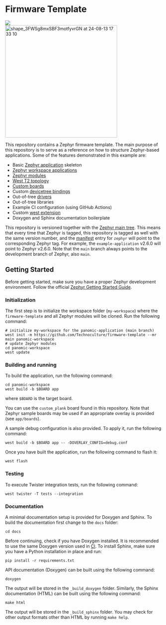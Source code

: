 # Firmware Template

<a href="https://github.com/technoculture/firmware-template/actions/workflows/build.yml?query=branch%3Amain">
  <img src="https://github.com/technoculture/firmware-template/actions/workflows/build.yml/badge.svg?event=push">
</a>
<!-- <a href="https://github.com/technoculture/firmware-template/actions/workflows/docs.yml?query=branch%3Amain">
  <img src="https://github.com/technoculture/firmware-template/actions/workflows/docs.yml/badge.svg?event=push">
</a>
<a href="https://technoculture.github.io/firmware-template/">
  <img alt="Documentation" src="https://img.shields.io/badge/documentation-3D578C?logo=sphinx&logoColor=white">
</a>
<a href="https://technoculture.github.io/firmware-template/doxygen">
  <img alt="API Documentation" src="https://img.shields.io/badge/API-documentation-3D578C?logo=c&logoColor=white">
</a> -->
<br />
<img width="360" alt="shape_3FWSg8mxSBF3motfyvrGN at 24-08-13 17 33 10" src="https://github.com/user-attachments/assets/c300b66f-24a9-4c4f-a74e-2d8c7c23c4da">

This repository contains a Zephyr firmware template. The main purpose of this
repository is to serve as a reference on how to structure Zephyr-based
applications. Some of the features demonstrated in this example are:

- Basic [Zephyr application][app_dev] skeleton
- [Zephyr workspace applications][workspace_app]
- [Zephyr modules][modules]
- [West T2 topology][west_t2]
- [Custom boards][board_porting]
- Custom [devicetree bindings][bindings]
- Out-of-tree [drivers][drivers]
- Out-of-tree libraries
- Example CI configuration (using GitHub Actions)
- Custom [west extension][west_ext]
- Doxygen and Sphinx documentation boilerplate

This repository is versioned together with the [Zephyr main tree][zephyr]. This
means that every time that Zephyr is tagged, this repository is tagged as well
with the same version number, and the [manifest](west.yml) entry for `zephyr`
will point to the corresponding Zephyr tag. For example, the `example-application`
v2.6.0 will point to Zephyr v2.6.0. Note that the `main` branch always
points to the development branch of Zephyr, also `main`.

[app_dev]: https://docs.zephyrproject.org/latest/develop/application/index.html
[workspace_app]: https://docs.zephyrproject.org/latest/develop/application/index.html#zephyr-workspace-app
[modules]: https://docs.zephyrproject.org/latest/develop/modules.html
[west_t2]: https://docs.zephyrproject.org/latest/develop/west/workspaces.html#west-t2
[board_porting]: https://docs.zephyrproject.org/latest/guides/porting/board_porting.html
[bindings]: https://docs.zephyrproject.org/latest/guides/dts/bindings.html
[drivers]: https://docs.zephyrproject.org/latest/reference/drivers/index.html
[zephyr]: https://github.com/zephyrproject-rtos/zephyr
[west_ext]: https://docs.zephyrproject.org/latest/develop/west/extensions.html

## Getting Started

Before getting started, make sure you have a proper Zephyr development
environment. Follow the official
[Zephyr Getting Started Guide](https://docs.zephyrproject.org/latest/getting_started/index.html).

### Initialization

The first step is to initialize the workspace folder (``my-workspace``) where
the ``firmware-template`` and all Zephyr modules will be cloned. Run the following
command:

```shell
# initialize my-workspace for the panomic-application (main branch)
west init -m https://github.com/Technoculture/firmware-template --mr main panomic-workspace
# update Zephyr modules
cd panomic-workspace
west update
```

### Building and running

To build the application, run the following command:

```shell
cd panomic-workspace
west build -b $BOARD app
```

where `$BOARD` is the target board.

You can use the `custom_plank` board found in this
repository. Note that Zephyr sample boards may be used if an
appropriate overlay is provided (see `app/boards`).

A sample debug configuration is also provided. To apply it, run the following
command:

```shell
west build -b $BOARD app -- -DOVERLAY_CONFIG=debug.conf
```

Once you have built the application, run the following command to flash it:

```shell
west flash
```

### Testing

To execute Twister integration tests, run the following command:

```shell
west twister -T tests --integration
```

### Documentation

A minimal documentation setup is provided for Doxygen and Sphinx. To build the
documentation first change to the ``docs`` folder:

```shell
cd docs
```

Before continuing, check if you have Doxygen installed. It is recommended to
use the same Doxygen version used in [CI](.github/workflows/docs.yml). To
install Sphinx, make sure you have a Python installation in place and run:

```shell
pip install -r requirements.txt
```

API documentation (Doxygen) can be built using the following command:

```shell
doxygen
```

The output will be stored in the ``_build_doxygen`` folder. Similarly, the
Sphinx documentation (HTML) can be built using the following command:

```shell
make html
```

The output will be stored in the ``_build_sphinx`` folder. You may check for
other output formats other than HTML by running ``make help``.
